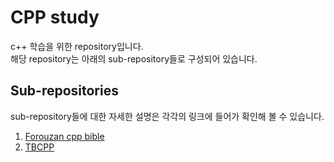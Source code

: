 # CPP study
c++ 학습을 위한 repository입니다.  
해당 repository는 아래의 sub-repository들로 구성되어 있습니다.

## Sub-repositories
sub-repository들에 대한 자세한 설명은 각각의 링크에 들어가 확인해 볼 수 있습니다.
1. [Forouzan cpp bible](https://github.com/biscayan/CPP_study/tree/main/Forouzan_cpp_bible)
2. [TBCPP](https://github.com/biscayan/CPP_study/tree/main/TBCPP)
